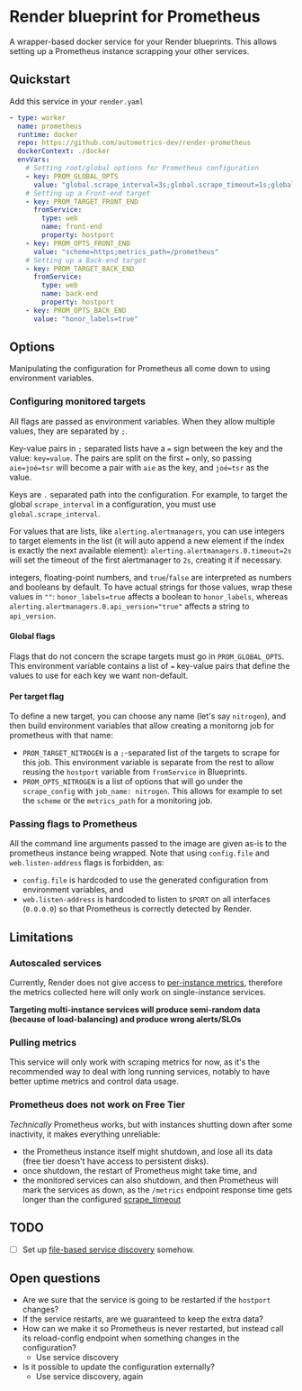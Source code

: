 # Render blueprint for Prometheus

A wrapper-based docker service for your Render blueprints. This allows setting
up a Prometheus instance scrapping your other services.

## Quickstart

Add this service in your `render.yaml`

```yaml
- type: worker
  name: prometheus
  runtime: docker
  repo: https://github.com/autometrics-dev/render-prometheus
  dockerContext: ./docker
  envVars:
    # Setting root/global options for Prometheus configuration
    - key: PROM_GLOBAL_OPTS
      value: "global.scrape_interval=3s;global.scrape_timeout=1s;global.external_labels.monitor=Render;rule_files.1=/mount/rules/*.yml"
    # Setting up a Front-end target
    - key: PROM_TARGET_FRONT_END
      fromService:
        type: web
        name: front-end
        property: hostport
    - key: PROM_OPTS_FRONT_END
      value: "scheme=https;metrics_path=/prometheus"
    # Setting up a Back-end target
    - key: PROM_TARGET_BACK_END
      fromService:
        type: web
        name: back-end
        property: hostport
    - key: PROM_OPTS_BACK_END
      value: "honor_labels=true"
```

## Options

Manipulating the configuration for Prometheus all come down to using
environment variables.

### Configuring monitored targets

All flags are passed as environment variables. When they allow multiple values,
they are separated by `;`.

Key-value pairs in `;` separated lists have a `=` sign between the key and the
value: `key=value`. The pairs are split on the first `=` only, so passing
`aie=joé=tsr` will become a pair with `aie` as the key, and `joé=tsr` as the
value.

Keys are `.` separated path into the configuration. For example, to target the
global `scrape_interval` in a configuration, you must use `global.scrape_interval`.

For values that are lists, like `alerting.alertmanagers`, you can use integers to
target elements in the list (it will auto append a new element if the index is
exactly the next available element): `alerting.alertmanagers.0.timeout=2s` will set
the timeout of the first alertmanager to `2s`, creating it if necessary.

integers, floating-point numbers, and `true`/`false` are interpreted as numbers and
booleans by default. To have actual strings for those values, wrap these values in `""`:
`honor_labels=true` affects a boolean to `honor_labels`, whereas
`alerting.alertmanagers.0.api_version="true"` affects a string to `api_version`.


#### Global flags

Flags that do not concern the scrape targets must go in `PROM_GLOBAL_OPTS`. This environment variable
contains a list of `=` key-value pairs that define the values to use for each key we want non-default.

#### Per target flag

To define a new target, you can choose any name (let's say `nitrogen`), and then
build environment variables that allow creating a monitorng job for prometheus
with that name:

- `PROM_TARGET_NITROGEN` is a `;`-separated list of the targets to scrape for
  this job. This environment variable is separate from the rest to allow reusing
  the `hostport` variable from `fromService` in Blueprints.
- `PROM_OPTS_NITROGEN` is a list of options that will go under the
  `scrape_config` with `job_name: nitrogen`. This allows for example to set the
  `scheme` or the `metrics_path` for a monitoring job.

### Passing flags to Prometheus

All the command line arguments passed to the image are given as-is to the
prometheus instance being wrapped. Note that using `config.file` and 
`web.listen-address` flags is forbidden, as:
- `config.file` is hardcoded to use the generated configuration from
  environment variables, and
- `web.listen-address` is hardcoded to listen to `$PORT` on all interfaces
  (`0.0.0.0`) so that Prometheus is correctly detected by Render.

## Limitations

### Autoscaled services

Currently, Render does not give access to [per-instance
metrics](https://feedback.render.com/features/p/per-instance-metrics-for-multi-instance-services),
therefore the metrics collected here will only work on single-instance
services.

**Targeting multi-instance services will produce semi-random data (because of load-balancing) and produce wrong alerts/SLOs**

### Pulling metrics

This service will only work with scraping metrics for now, as it's the
recommended way to deal with long running services, notably to have
better uptime metrics and control data usage.

### Prometheus does not work on Free Tier

_Technically_ Prometheus works, but with instances shutting down after some
inactivity, it makes everything unreliable:
- the Prometheus instance itself might shutdown, and lose all its data (free
  tier doesn't have access to persistent disks).
- once shutdown, the restart of Prometheus might take time, and
- the monitored services can also shutdown, and then Prometheus will mark the
  services as down, as the `/metrics` endpoint response time gets longer than
  the configured
  [scrape_timeout](https://prometheus.io/docs/prometheus/latest/configuration/configuration)


## TODO

- [ ] Set up [file-based service discovery](https://prometheus.io/docs/guides/file-sd/#use-file-based-service-discovery-to-discover-scrape-targets) somehow.

## Open questions

- Are we sure that the service is going to be restarted if the `hostport` changes?
- If the service restarts, are we guaranteed to keep the extra data?
- How can we make it so Prometheus is never restarted, but instead call its
  reload-config endpoint when something changes in the configuration?
  + Use service discovery
- Is it possible to update the configuration externally?
  + Use service discovery, again
